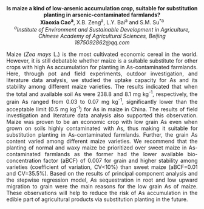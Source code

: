 <center><strong>Is maize a kind of low-arsenic accumulation crop, suitable for
substitution planting in arsenic-contaminated farmlands?</strong>

<center><strong>Xiaoxia Cao<sup>a</sup></strong>, X.B. Zeng<sup>a</sup>, L.Y. Bai<sup>a</sup> and S.M. Su<sup>*a</sup>

<center><i><sup>a</sup>Institute of Environment and Sustainable Development in Agriculture,
Chinese Academy of Agricultural Sciences, Beijing</i>

<center><i>1875092862@qq.com</i>

<p style=text-align:justify>Maize (<i>Zea mays</i> L.) is the most cultivated economic cereal in the
world. However, it is still debatable whether maize is a suitable
substitute for other crops with high As accumulation for planting in
As-contaminated farmlands. Here, through pot and field experiments,
outdoor investigation, and literature data analysis, we studied the
uptake capacity for As and its stability among different maize
varieties. The results indicated that when the total and available soil
As were 238.8 and 8.1 mg kg<sup>-1</sup>, respectively, the grain As ranged from
0.03 to 0.07 mg kg<sup>-1</sup>, significantly lower than the acceptable limit
(0.5 mg kg<sup>-1</sup>) for As in maize in China. The results of field
investigation and literature data analysis also supported this
observation. Maize was proven to be an economic crop with low grain As
even when grown on soils highly contaminated with As, thus making it
suitable for substitution planting in As-contaminated farmlands.
Further, the grain As content varied among different maize varieties. We
recommend that the planting of normal and waxy maize be prioritized over
sweet maize in As-contaminated farmlands as the former had the lower
available bio-concentration factor (aBCF) of 0.007 for grain and higher
stability among varieties (coefficient of variation, CV&lt;10%) than
sweet maize (aBCF=0.01 and CV=35.5%). Based on the results of principal
component analysis and the stepwise regression model, As sequestration
in root and low upward migration to grain were the main reasons for the
low grain As of maize. These observations will help to reduce the risk
of As accumulation in the edible part of agricultural products via
substitution planting in the future.
